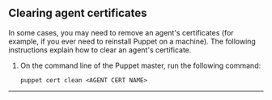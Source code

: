 <!--Tasks describe a procedure the user performs. Tasks typically include 7 or fewer steps. Consider breaking longer tasks into a multi-task process. Avoid shoehorning conceptual or reference information into tasks so that the task is more navigable and reusable.-->

## Clearing agent certificates

In some cases, you may need to remove an agent's certificates (for example, if you ever need to reinstall Puppet on a machine). The following instructions explain how to clear an agent's certificate. 

1. On the command line of the Puppet master, run the following command:

   ~~~
   puppet cert clean <AGENT CERT NAME>
   ~~~

* * *
